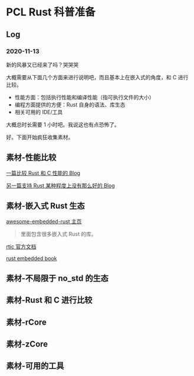 # PCL Rust 科普准备

## Log

### 2020-11-13

新的风暴又已经来了吗？哭哭哭

大概需要从下面几个方面来进行说明吧，而且基本上在嵌入式的角度，和 C 进行比较。

* 性能方面：包括执行性能和编译性能（指可执行文件的大小）
* 编程方面提供的方便：Rust 自身的语法、库生态
* 相关可用的 IDE/工具

大概总时长需要 1 小时吧。我说这也有点恐怖了。

好。下面开始疯狂收集素材。

## 素材-性能比较

[一篇比较 Rust 和 C 性能的 Blog](https://kornel.ski/rust-c-speed)

[另一篇支持 Rust 某种程度上没有那么好的 Blog](https://www.viva64.com/en/b/0733/)

## 素材-嵌入式 Rust 生态

[awesome-embedded-rust 主页](https://github.com/rust-embedded/awesome-embedded-rust)

> 里面包含很多嵌入式 Rust 的库。

[rtic 官方文档](https://rtic.rs/0.5/book/en/)

[rust embedded book](https://rust-embedded.github.io/book/)

## 素材-不局限于 no_std 的生态

## 素材-Rust 和 C 进行比较

## 素材-rCore

## 素材-zCore

## 素材-可用的工具

